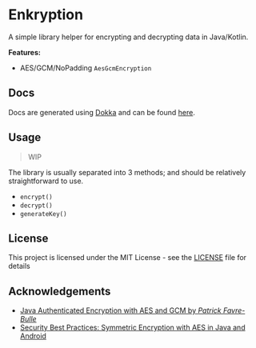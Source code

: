 # Enkryption

A simple library helper for encrypting and decrypting data in Java/Kotlin.

**Features:**

- AES/GCM/NoPadding `AesGcmEncryption`

## Docs

Docs are generated using [Dokka](https://github.com/Kotlin/dokka) and can be
found [here](https://jhdcruz.github.io/enkryption/).

## Usage

> WIP

The library is usually separated into 3 methods; and should be relatively straightforward to use.

- `encrypt()`
- `decrypt()`
- `generateKey()`

## License

This project is licensed under the MIT License - see the [LICENSE](./LICENSE.txt) file for details

## Acknowledgements

- [Java Authenticated Encryption with AES and GCM by *Patrick
  Favre-Bulle*](https://gist.github.com/patrickfav/7e28d4eb4bf500f7ee8012c4a0cf7bbf)
- [Security Best Practices: Symmetric Encryption with AES in Java and Android](https://proandroiddev.com/security-best-practices-symmetric-encryption-with-aes-in-java-7616beaaade9)